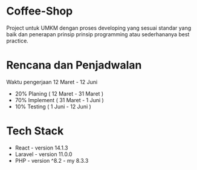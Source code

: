 # Coffee-Shop

Project untuk UMKM dengan proses developing yang sesuai standar yang baik dan penerapan prinsip prinsip programming atau sederhananya best practice.

# Rencana dan Penjadwalan

Waktu pengerjaan 12 Maret - 12 Juni

- 20% Planing ( 12 Maret - 31 Maret )
- 70% Implement ( 31 Maret - 1 Juni )
- 10% Testing ( 1 Juni - 12 Juni )

# Tech Stack

- React - version 14.1.3
- Laravel - version 11.0.0
- PHP - version ^8.2 - my 8.3.3
